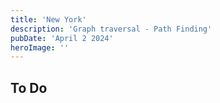 ```yaml
---
title: 'New York'
description: 'Graph traversal - Path Finding'
pubDate: 'April 2 2024'
heroImage: ''
---
```


## To Do